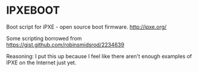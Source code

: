 IPXEBOOT
========

Boot script for iPXE - open source boot firmware.
http://ipxe.org/

Some scripting borrowed from
https://gist.github.com/robinsmidsrod/2234639

Reasoning: 
I put this up because I feel like there aren't enough examples of IPXE on the Internet just yet. 
